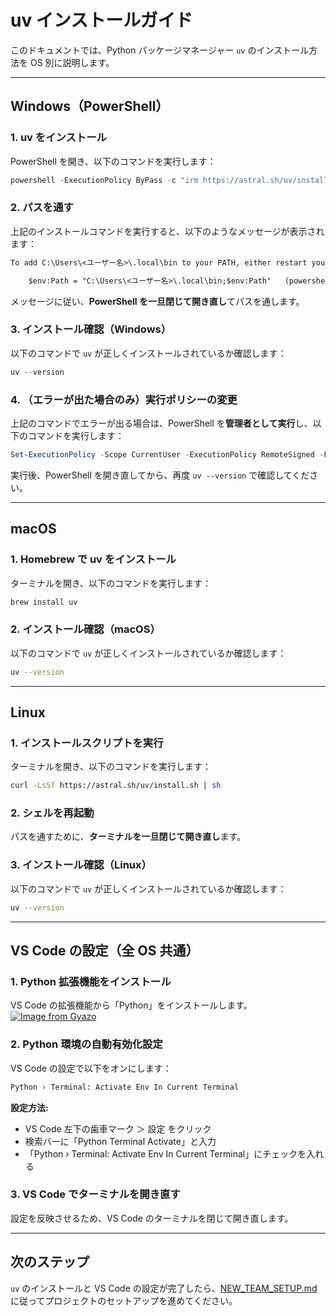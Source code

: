 # uv インストールガイド

このドキュメントでは、Python パッケージマネージャー `uv` のインストール方法を OS 別に説明します。

---

## Windows（PowerShell）

### 1. uv をインストール

PowerShell を開き、以下のコマンドを実行します：

```PowerShell
powershell -ExecutionPolicy ByPass -c "irm https://astral.sh/uv/install.ps1 | iex"
```

### 2. パスを通す

上記のインストールコマンドを実行すると、以下のようなメッセージが表示されます：

```txt
To add C:\Users\<ユーザー名>\.local\bin to your PATH, either restart your shell or run:

    $env:Path = "C:\Users\<ユーザー名>\.local\bin;$env:Path"   (powershell)
```

メッセージに従い、**PowerShell を一旦閉じて開き直し**てパスを通します。

### 3. インストール確認（Windows）

以下のコマンドで `uv` が正しくインストールされているか確認します：

```PowerShell
uv --version
```

### 4. （エラーが出た場合のみ）実行ポリシーの変更

上記のコマンドでエラーが出る場合は、PowerShell を**管理者として実行**し、以下のコマンドを実行します：

```PowerShell
Set-ExecutionPolicy -Scope CurrentUser -ExecutionPolicy RemoteSigned -Force
```

実行後、PowerShell を開き直してから、再度 `uv --version` で確認してください。

---

## macOS

### 1. Homebrew で uv をインストール

ターミナルを開き、以下のコマンドを実行します：

```bash
brew install uv
```

### 2. インストール確認（macOS）

以下のコマンドで `uv` が正しくインストールされているか確認します：

```bash
uv --version
```

---

## Linux

### 1. インストールスクリプトを実行

ターミナルを開き、以下のコマンドを実行します：

```bash
curl -LsSf https://astral.sh/uv/install.sh | sh
```

### 2. シェルを再起動

パスを通すために、**ターミナルを一旦閉じて開き直し**ます。

### 3. インストール確認（Linux）

以下のコマンドで `uv` が正しくインストールされているか確認します：

```bash
uv --version
```

---

## VS Code の設定（全 OS 共通）

### 1. Python 拡張機能をインストール

VS Code の拡張機能から「Python」をインストールします。
[![Image from Gyazo](https://i.gyazo.com/be99bbfeec3e1c0bda697dbea07c9935.png)](https://gyazo.com/be99bbfeec3e1c0bda697dbea07c9935)

### 2. Python 環境の自動有効化設定

VS Code の設定で以下をオンにします：

```txt
Python › Terminal: Activate Env In Current Terminal
```

**設定方法:**

- VS Code 左下の歯車マーク ＞ 設定 をクリック
- 検索バーに「Python Terminal Activate」と入力
- 「Python › Terminal: Activate Env In Current Terminal」にチェックを入れる

### 3. VS Code でターミナルを開き直す

設定を反映させるため、VS Code のターミナルを閉じて開き直します。

---

## 次のステップ

`uv` のインストールと VS Code の設定が完了したら、[NEW_TEAM_SETUP.md](NEW_TEAM_SETUP.md) に従ってプロジェクトのセットアップを進めてください。

